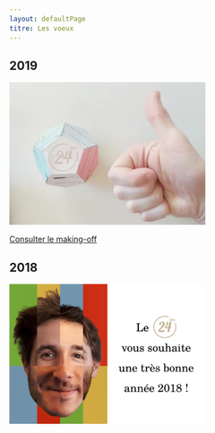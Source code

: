 ```yaml
---
layout: defaultPage
titre: Les voeux
---
```


## 2019

<a href="/2019/"><img border=0 src="/img/2019/screen.jpg" width="350" height="255" alt="Bonne année 2019"/></a>

[Consulter le making-off](/2019/)

## 2018

<a href="/img/2018.png"><img border=0 src="/img/2018.png" width="350" height="250" alt="Bonne année 2018"/></a>

